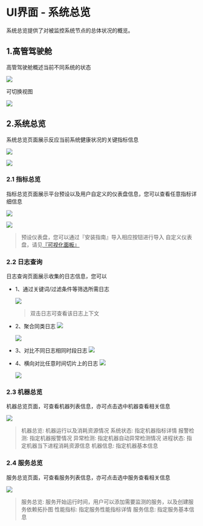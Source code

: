 # **UI界面 - 系统总览**

系统总览提供了对被监控系统节点的总体状况的概览。

## 1.**高管驾驶舱**

高管驾驶舱概述当前不同系统的状态

![](/part4/images/summary_system1.png)

可切换视图

![](/part4/images/summary_system2.png)

## 2.**系统总览**
系统总览页面展示反应当前系统健康状况的关键指标信息

![](/part4/images/summary_service.png)

![](/part4/images/summary_host.png)

### 2.1 指标总览
指标总览页面展示平台预设以及用户自定义的仪表盘信息，您可以查看任意指标详细信息

![](/part4/images/metrics_step1.png)

![](/part4/images/metrics_step2.png)

> 预设仪表盘，您可以通过『安装指南』导入相应按钮进行导入
> 自定义仪表盘，请见[『可视化面板』](https://cloudwiz.cn/document/part4/ui_dashboard.html)

### 2.2 日志查询
日志查询页面展示收集的日志信息，您可以
* 1、通过关键词/过滤条件等筛选所需日志

    ![](/part4/images/log_query.png)
    
    > 双击日志可查看该日志上下文

* 2、聚合同类日志
    ![](/part4/images/log_cluster.png)
    
    ![](/part4/images/log_cluster_2.png)

* 3、对比不同日志相同时段日志
    ![](/part4/images/log_compare.png)


* 4、横向对比任意时间切片上的日志
    ![](/part4/images/log_compare_h1.png)

    ![](/part4/images/log_compare_h2.png)

### 2.3 机器总览
机器总览页面，可查看机器列表信息，亦可点击选中机器查看相关信息

![](/part4/images/host_summary.png)

> 机器总览: 机器运行以及消耗资源情况
> 系统状态: 指定机器指标详情
> 报警检测: 指定机器报警情况
> 异常检测: 指定机器自动异常检测情况
> 进程状态: 指定机器当下进程消耗资源信息
> 机器信息: 指定机器基本信息

### 2.4 服务总览
服务总览页面，可查看服务列表信息，亦可点击选中服务查看相关信息

![](/part4/images/service_summary.png)

> 服务总览: 服务开始运行时间，用户可以添加需要监测的服务，以及创建服务依赖拓扑图
> 性能指标: 指定服务性能指标详情
> 服务信息: 指定服务基本信息




